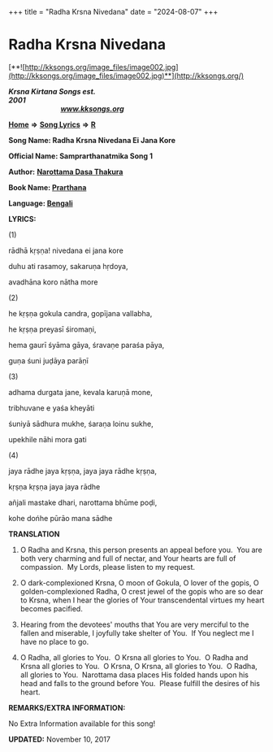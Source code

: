 +++
title = "Radha Krsna Nivedana"
date = "2024-08-07"
+++

# Radha Krsna Nivedana
[**![http://kksongs.org/image_files/image002.jpg](http://kksongs.org/image_files/image002.jpg)**](http://kksongs.org/)

**_Krsna Kirtana Songs est. 2001_**                                                                                                                                                 **_www.kksongs.org_**

**[Home](http://kksongs.org/)** **⇒** **[Song Lyrics](http://kksongs.org/lyrics.html)** **⇒** **[R](http://kksongs.org/songs/song_r.html)**

**Song Name: Radha Krsna Nivedana Ei Jana Kore**

**Official Name: Samprarthanatmika Song 1**

**Author:** [**Narottama Dasa Thakura**](http://kksongs.org/authors/list/narottama.html)

**Book Name: [Prarthana](http://kksongs.org/authors/literature/prarthana.html)**

**Language: [Bengali](http://kksongs.org/language/list/bengali.html)**

**LYRICS:**

(1)

rādhā kṛṣṇa! nivedana ei jana kore

duhu ati rasamoy, sakaruṇa hṛdoya,

avadhāna koro nātha more

(2)

he kṛṣṇa gokula candra, gopījana vallabha,

he kṛṣṇa preyasī śiromaṇi,

hema gaurī śyāma gāya, śravaṇe paraśa pāya,

guṇa śuni juḍāya parāṇī

(3)

adhama durgata jane, kevala karuṇā mone,

tribhuvane e yaśa kheyāti

śuniyā sādhura mukhe, śaraṇa loinu sukhe,

upekhile nāhi mora gati

(4)

jaya rādhe jaya kṛṣṇa, jaya jaya rādhe kṛṣṇa,

kṛṣṇa kṛṣṇa jaya jaya rādhe

añjali mastake dhari, narottama bhūme poḍi,

kohe dońhe pūrāo mana sādhe

**TRANSLATION**

1) O Radha and Krsna, this person presents an appeal before you.  You are both very charming and full of nectar, and Your hearts are full of compassion.  My Lords, please listen to my request.

2) O dark-complexioned Krsna, O moon of Gokula, O lover of the gopis, O golden-complexioned Radha, O crest jewel of the gopis who are so dear to Krsna, when I hear the glories of Your transcendental virtues my heart becomes pacified.

3) Hearing from the devotees' mouths that You are very merciful to the fallen and miserable, I joyfully take shelter of You.  If You neglect me I have no place to go.

4) O Radha, all glories to You.  O Krsna all glories to You.  O Radha and Krsna all glories to You.  O Krsna, O Krsna, all glories to You.  O Radha, all glories to You.  Narottama dasa places His folded hands upon his head and falls to the ground before You.  Please fulfill the desires of his heart.

**REMARKS/EXTRA INFORMATION:**

No Extra Information available for this song!

**UPDATED:** November 10, 2017